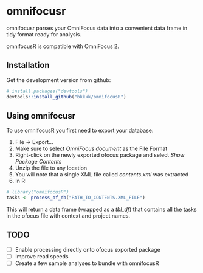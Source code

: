 # omnifocusr

omnifocusr parses your OmniFocus data into a convenient data frame in tidy format ready for analysis.

omnifocusR is compatible with OmniFocus 2.

## Installation

Get the development version from github:

```R
# install.packages("devtools")
devtools::install_github("bkkkk/omnifocusR")
```

## Using omnifocusr

To use omnifocusR you first need to export your database:

1. File -> Export...
2. Make sure to select *OmniFocus document* as the File Format
3. Right-click on the newly exported ofocus package and select *Show Package Contents*
4. Unzip the file to any location
5. You will note that a single XML file called *contents.xml* was extracted
6. In R:

```R
# library("omnifocusR")
tasks <- process_of_db("PATH_TO_CONTENTS.XML_FILE")
```

This will return a data frame (wrapped as a *tbl_df*) that contains all the tasks in the ofocus file with context and project names.

## TODO 

* [ ] Enable processing directly onto ofocus exported package
* [ ] Improve read speeds
* [ ] Create a few sample analyses to bundle with omnifocusR
